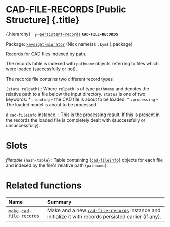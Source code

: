 # CAD-FILE-RECORDS [Public Structure] {.title}

{.hierarchy}
&nbsp;&nbsp;&#9581;&#9472;[`persistent-records`](persistent-records.struct.md)
**`CAD-FILE-RECORDS`**
&nbsp;

Package: [`keysight-migrator`](KEYSIGHT-MIGRATOR.pkg.md) (Nick name(s): `:kym`) {.package}

Records for CAD files indexed by path.

The records table is indexed with `pathname` objects referring to files
which were loaded (successfully or not).

The records file contains two different record types:

`(state relpath)`
:   Where `relpath` is of type `pathname` and denotes the relative path to a
    file below the input directory. `status` is one of two keywords:
    * `:loading` - the CAD file is about to be loaded.
    * `:processing` - The loaded model is about to be processed.

a [`cad-fileinfo`](cad-fileinfo.struct.md) instance.
:   This is the processing result. If this is present in the records the loaded file
    is completely dealt with (successfully or unsuccessfully).

# Slots

_filetable_ {`hash-table`}
:   Table containing {[`cad-fileinfo`](cad-fileinfo.struct.md)} objects for each file
    and indexed by the file's relative path {`pathname`}.

# Related functions

| Name | Summary |
| :---- | :---- |
| [`make-cad-file-records`](make-cad-file-records.fun.md) | Make and a new [`cad-file-records`](cad-file-records.struct.md) instance and initialize it with records persisted earlier (if any). |
